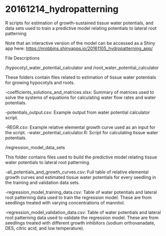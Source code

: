 # 20161214_hydropatterning
R scripts for estimation of growth-sustained tissue water potentials, and data sets used to train a predictive model relating potentials to lateral root patterning

Note that an interactive version of the model can be accessed as a Shiny app here:
https://nrobbins.shinyapps.io/20161105_hydropatterning_app/


File Descriptions


/hypocotyl_water_potential_calculator and /root_water_potential_calculator

These folders contain files related to estimation of tissue water potentials for growing hypocotyls and roots.

-coefficients_solutions_and_matrices.xlsx: Summary of matrices used to solve the systems of equations for calculating water flow rates and water potentials.

-potentials_output.csv: Example output from water potential calculator script.

-REGR.csv: Example relative elemental growth curve used as an input for the script.
-water_potential_calculator.R: Script for calculating tissue water potentials.

/regression_model_data_sets

This folder contains files used to build the predictive model relating tissue water potentials to lateral root patterning.

-all_potentials_and_growth_curves.csv: Full table of relative elemental growth curves and estimated tissue water potentials for every seedling in the training and validation data sets.

-regression_model_training_data.csv: Table of water potentials and lateral root patterning data used to train the regression model. These are from seedlings treated with varying concentrations of mannitol.

-regression_model_validation_data.csv: Table of water potentials and lateral root patterning data used to validate the regression model. These are from seedlings treated with different growth inhibitors (sodium orthovanadate, DES, citric acid, and low temperature).
